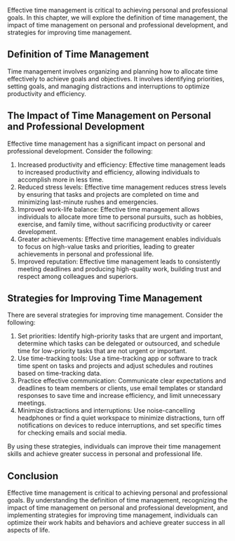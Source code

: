 
Effective time management is critical to achieving personal and professional goals. In this chapter, we will explore the definition of time management, the impact of time management on personal and professional development, and strategies for improving time management.

Definition of Time Management
-----------------------------

Time management involves organizing and planning how to allocate time effectively to achieve goals and objectives. It involves identifying priorities, setting goals, and managing distractions and interruptions to optimize productivity and efficiency.

The Impact of Time Management on Personal and Professional Development
----------------------------------------------------------------------

Effective time management has a significant impact on personal and professional development. Consider the following:

1. Increased productivity and efficiency: Effective time management leads to increased productivity and efficiency, allowing individuals to accomplish more in less time.
2. Reduced stress levels: Effective time management reduces stress levels by ensuring that tasks and projects are completed on time and minimizing last-minute rushes and emergencies.
3. Improved work-life balance: Effective time management allows individuals to allocate more time to personal pursuits, such as hobbies, exercise, and family time, without sacrificing productivity or career development.
4. Greater achievements: Effective time management enables individuals to focus on high-value tasks and priorities, leading to greater achievements in personal and professional life.
5. Improved reputation: Effective time management leads to consistently meeting deadlines and producing high-quality work, building trust and respect among colleagues and superiors.

Strategies for Improving Time Management
----------------------------------------

There are several strategies for improving time management. Consider the following:

1. Set priorities: Identify high-priority tasks that are urgent and important, determine which tasks can be delegated or outsourced, and schedule time for low-priority tasks that are not urgent or important.
2. Use time-tracking tools: Use a time-tracking app or software to track time spent on tasks and projects and adjust schedules and routines based on time-tracking data.
3. Practice effective communication: Communicate clear expectations and deadlines to team members or clients, use email templates or standard responses to save time and increase efficiency, and limit unnecessary meetings.
4. Minimize distractions and interruptions: Use noise-cancelling headphones or find a quiet workspace to minimize distractions, turn off notifications on devices to reduce interruptions, and set specific times for checking emails and social media.

By using these strategies, individuals can improve their time management skills and achieve greater success in personal and professional life.

Conclusion
----------

Effective time management is critical to achieving personal and professional goals. By understanding the definition of time management, recognizing the impact of time management on personal and professional development, and implementing strategies for improving time management, individuals can optimize their work habits and behaviors and achieve greater success in all aspects of life.
